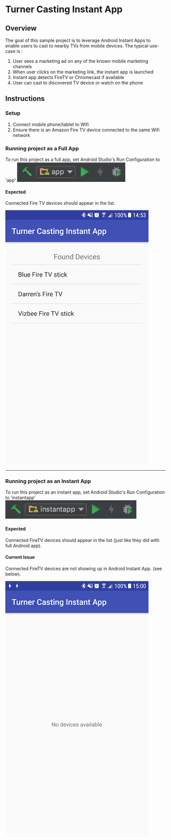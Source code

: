 # Turner Casting Instant App

## Overview

The goal of this sample project is to leverage Android Instant Apps to enable users to cast to nearby TVs from mobile devices. The typical use-case is :

1. User sees a marketing ad on any of the known mobile marketing channels
2. When user clicks on the marketing link, the instant app is launched
3. Instant app detects FireTV or Chromecast if available
4. User can cast to discovered TV device or watch on the phone

## Instructions

### Setup
1. Connect mobile phone/tablet to Wifi
2. Ensure there is an Amazon Fire TV device connected to the same Wifi network

### Running project as a Full App
To run this project as a full app, set Android Studio's Run Configuration to 'app'
![alt text][fullAppRunConfig]

#### Expected
Connected Fire TV devices should appear in the list.

![alt text][fullAppScreenshot]

[fullAppRunConfig]: screenshots/full_app_run_config.png ""
[fullAppScreenshot]: screenshots/full_app_screenshot.png ""

---

### Running project as an Instant App
To run this project as an instant app, set Android Studio's Run Configuration to 'instantapp'
![alt text][instantAppRunConfig]

#### Expected
Connected FireTV devices should appear in the list (just like they did with full Android app).

#### Current Issue
Connected FireTV devices are not showing up in Android Instant App. (see below).

![alt text][instantAppScreenshot]

[instantAppRunConfig]: screenshots/instant_app_run_config.png ""
[instantAppScreenshot]: screenshots/instant_app_screenshot.png ""
